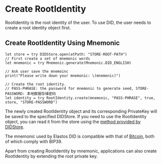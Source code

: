 # Create RootIdentity

RootIdentity is the root identity of the user. To use DID, the user needs to create a root identity object first.

## Create RootIdentity Using Mnemonic

```
let store = try DIDStore.open(atPath: "STORE-ROOT-PATH")
// First create a set of mnemonic words
let mnemonic = try Mnemonic.generate(Mnemonic.DID_ENGLISH)

// Ask user save the mnemoinc
print("Please write down your mnemonic: \(mnemonic)")

// Create the root identity.
// PASS-PHRASE: the password for mnemonic to generate seed, STORE-PASSWORD: 本地数据存储密码
let identity = try RootIdentity.create(mnemonic, "PASS-PHRASE", true, store, "STORE-PASSWORD")
```

The newly created RootIdentity object and its corresponding PrivateKey will be saved to the specified DIDStore. If you need to use the RootIdentity object, you can read it from the store using the [method provided by DIDStore](../didstore/access-didstore.md#access-rootidentity).

The mnemonic used by Elastos DID is compatible with that of [Bitcoin](https://github.com/bitcoin/bips/blob/master/bip-0032.mediawiki#Serialization\_format), both of which comply with BIP39.

Apart from creating RootIdentity by mnemonic, applications can also create RootIdentity by extending the root private key.
